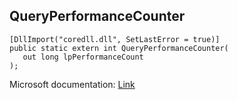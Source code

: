 ## QueryPerformanceCounter

```
[DllImport("coredll.dll", SetLastError = true)]
public static extern int QueryPerformanceCounter(
   out long lpPerformanceCount
);
```

Microsoft documentation: [Link](https://docs.microsoft.com/en-us/windows/win32/api/profileapi/nf-profileapi-queryperformancecounter)
